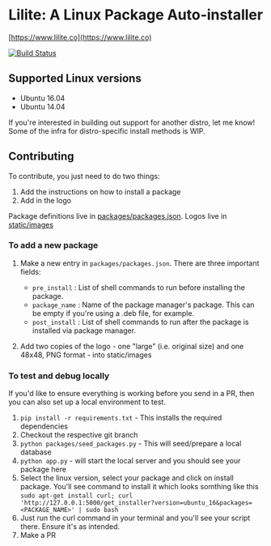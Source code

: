 # Lilite: A Linux Package Auto-installer

[https://www.lilite.co](https://www.lilite.co)

[![Build Status](https://travis-ci.org/cmoscardi/lilite.svg?branch=master)](https://travis-ci.org/cmoscardi/lilite)

## Supported Linux versions

- Ubuntu 16.04
- Ubuntu 14.04

If you're interested in building out support for another distro,
let me know! Some of the infra for distro-specific install methods is WIP.

## Contributing

To contribute, you just need to do two things:

1. Add the instructions on how to install a package
2. Add in the logo

Package definitions live in [packages/packages.json](https://github.com/cmoscardi/lilite/tree/master/packages). Logos live in [static/images](https://github.com/cmoscardi/lilite/tree/master/static/images)

### To add a new package

1. Make a new entry in `packages/packages.json`. There are three important fields:

    - `pre_install` : List of shell commands to run before installing the package.
    - `package_name` : Name of the package manager's package. This can be empty
                   if you're using a .deb file, for example.
    - `post_install` : List of shell commands to run after the package is installed
                   via package manager.

2. Add two copies of the logo - one "large" (i.e. original size) and one 48x48, PNG format - into static/images

### To test and debug locally

If you'd like to ensure everything is working before you send in a PR, then you can also set up a local environment to test.
1. `pip install -r requirements.txt` - This installs the required dependencies
2. Checkout the respective git branch
3. `python packages/seed_packages.py` - This will seed/prepare a local database
4. `python app.py` - will start the local server and you should see your package here
5. Select the linux version, select your package and click on install package. You'll see command to install it which looks somthing like this
`sudo apt-get install curl; curl 'http://127.0.0.1:5000/get_installer?version=ubuntu_16&packages=<PACKAGE_NAME>' | sudo bash`
6. Just run the curl command in your terminal and you'll see your script there. Ensure it's as intended.
7. Make a PR
